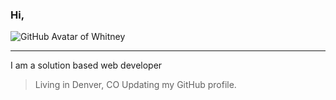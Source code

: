### Hi, 

![GitHub Avatar of Whitney](https://user-images.githubusercontent.com/55456375/88007834-0db00500-cacc-11ea-875c-70ee4e548006.png)

---

I am a solution based web developer

> Living in Denver, CO
> Updating my GitHub profile.


